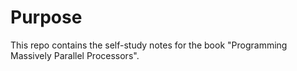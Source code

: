# Purpose

This repo contains the self-study notes for the book "Programming Massively Parallel Processors".
